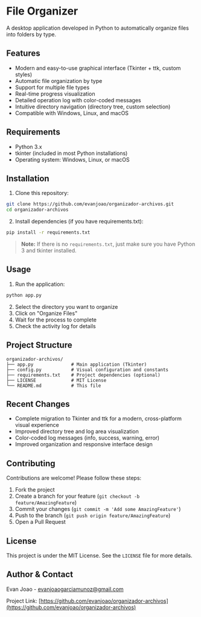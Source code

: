 # File Organizer

A desktop application developed in Python to automatically organize files into folders by type.

## Features

- Modern and easy-to-use graphical interface (Tkinter + ttk, custom styles)
- Automatic file organization by type
- Support for multiple file types
- Real-time progress visualization
- Detailed operation log with color-coded messages
- Intuitive directory navigation (directory tree, custom selection)
- Compatible with Windows, Linux, and macOS

## Requirements

- Python 3.x
- tkinter (included in most Python installations)
- Operating system: Windows, Linux, or macOS

## Installation

1. Clone this repository:

```bash
git clone https://github.com/evanjoao/organizador-archivos.git
cd organizador-archivos
```

2. Install dependencies (if you have requirements.txt):

```bash
pip install -r requirements.txt
```

> **Note:** If there is no `requirements.txt`, just make sure you have Python 3 and tkinter installed.

## Usage

1. Run the application:

```bash
python app.py
```

2. Select the directory you want to organize
3. Click on "Organize Files"
4. Wait for the process to complete
5. Check the activity log for details

## Project Structure

```
organizador-archivos/
├── app.py              # Main application (Tkinter)
├── config.py           # Visual configuration and constants
├── requirements.txt    # Project dependencies (optional)
├── LICENSE             # MIT License
└── README.md           # This file
```

## Recent Changes

- Complete migration to Tkinter and ttk for a modern, cross-platform visual experience
- Improved directory tree and log area visualization
- Color-coded log messages (info, success, warning, error)
- Improved organization and responsive interface design

## Contributing

Contributions are welcome! Please follow these steps:

1. Fork the project
2. Create a branch for your feature (`git checkout -b feature/AmazingFeature`)
3. Commit your changes (`git commit -m 'Add some AmazingFeature'`)
4. Push to the branch (`git push origin feature/AmazingFeature`)
5. Open a Pull Request

## License

This project is under the MIT License. See the `LICENSE` file for more details.

## Author & Contact

Evan Joao - [evanjoaogarciamunoz@gmail.com](mailto:evanjoaogarciamunoz@gmail.com)

Project Link: [https://github.com/evanjoao/organizador-archivos](https://github.com/evanjoao/organizador-archivos)
